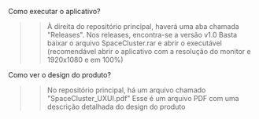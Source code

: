 Como executar o aplicativo?
>> À direita do repositório principal, haverá uma aba chamada "Releases".
>> Nos releases, encontra-se a versão v1.0
>> Basta baixar o arquivo SpaceCluster.rar e abrir o executável
>> (recomendável abrir o aplicativo com a resolução do monitor e 1920x1080 e em 100%)

Como ver o design do produto?
>> No repositório principal, há um arquivo chamado "SpaceCluster_UXUI.pdf"
>> Esse é um arquivo PDF com uma descrição detalhada do design do produto

